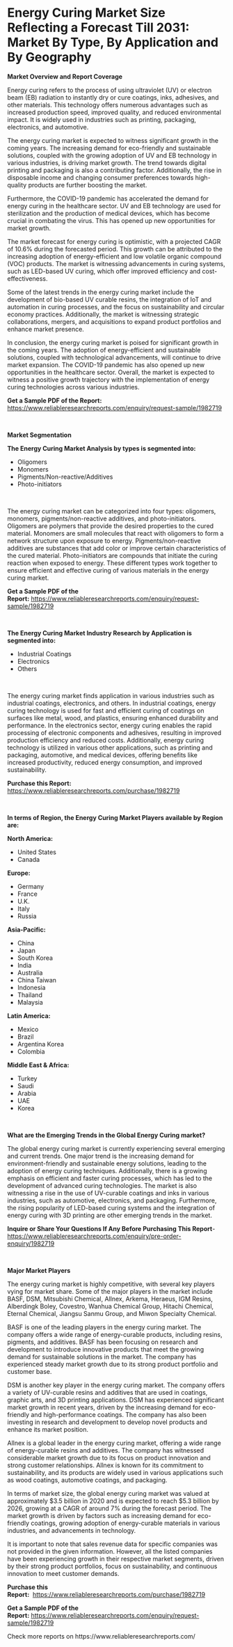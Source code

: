 <p><h1>Energy Curing Market Size Reflecting a Forecast Till 2031: Market By Type, By Application and By Geography</h1></p><p><strong>Market Overview and Report Coverage</strong></p>
<p><p>Energy curing refers to the process of using ultraviolet (UV) or electron beam (EB) radiation to instantly dry or cure coatings, inks, adhesives, and other materials. This technology offers numerous advantages such as increased production speed, improved quality, and reduced environmental impact. It is widely used in industries such as printing, packaging, electronics, and automotive.</p><p>The energy curing market is expected to witness significant growth in the coming years. The increasing demand for eco-friendly and sustainable solutions, coupled with the growing adoption of UV and EB technology in various industries, is driving market growth. The trend towards digital printing and packaging is also a contributing factor. Additionally, the rise in disposable income and changing consumer preferences towards high-quality products are further boosting the market.</p><p>Furthermore, the COVID-19 pandemic has accelerated the demand for energy curing in the healthcare sector. UV and EB technology are used for sterilization and the production of medical devices, which has become crucial in combating the virus. This has opened up new opportunities for market growth.</p><p>The market forecast for energy curing is optimistic, with a projected CAGR of 10.6% during the forecasted period. This growth can be attributed to the increasing adoption of energy-efficient and low volatile organic compound (VOC) products. The market is witnessing advancements in curing systems, such as LED-based UV curing, which offer improved efficiency and cost-effectiveness.</p><p>Some of the latest trends in the energy curing market include the development of bio-based UV curable resins, the integration of IoT and automation in curing processes, and the focus on sustainability and circular economy practices. Additionally, the market is witnessing strategic collaborations, mergers, and acquisitions to expand product portfolios and enhance market presence.</p><p>In conclusion, the energy curing market is poised for significant growth in the coming years. The adoption of energy-efficient and sustainable solutions, coupled with technological advancements, will continue to drive market expansion. The COVID-19 pandemic has also opened up new opportunities in the healthcare sector. Overall, the market is expected to witness a positive growth trajectory with the implementation of energy curing technologies across various industries.</p></p>
<p><strong>Get a Sample PDF of the Report:</strong> <a href="https://www.reliableresearchreports.com/enquiry/request-sample/1982719">https://www.reliableresearchreports.com/enquiry/request-sample/1982719</a></p>
<p>&nbsp;</p>
<p><strong>Market Segmentation</strong></p>
<p><strong>The Energy Curing Market Analysis by types is segmented into:</strong></p>
<p><ul><li>Oligomers</li><li>Monomers</li><li>Pigments/Non-reactive/Additives</li><li>Photo-initiators</li></ul></p>
<p>&nbsp;</p>
<p><p>The energy curing market can be categorized into four types: oligomers, monomers, pigments/non-reactive additives, and photo-initiators. Oligomers are polymers that provide the desired properties to the cured material. Monomers are small molecules that react with oligomers to form a network structure upon exposure to energy. Pigments/non-reactive additives are substances that add color or improve certain characteristics of the cured material. Photo-initiators are compounds that initiate the curing reaction when exposed to energy. These different types work together to ensure efficient and effective curing of various materials in the energy curing market.</p></p>
<p><strong>Get a Sample PDF of the Report:</strong>&nbsp;<a href="https://www.reliableresearchreports.com/enquiry/request-sample/1982719">https://www.reliableresearchreports.com/enquiry/request-sample/1982719</a></p>
<p>&nbsp;</p>
<p><strong>The Energy Curing Market Industry Research by Application is segmented into:</strong></p>
<p><ul><li>Industrial Coatings</li><li>Electronics</li><li>Others</li></ul></p>
<p>&nbsp;</p>
<p><p>The energy curing market finds application in various industries such as industrial coatings, electronics, and others. In industrial coatings, energy curing technology is used for fast and efficient curing of coatings on surfaces like metal, wood, and plastics, ensuring enhanced durability and performance. In the electronics sector, energy curing enables the rapid processing of electronic components and adhesives, resulting in improved production efficiency and reduced costs. Additionally, energy curing technology is utilized in various other applications, such as printing and packaging, automotive, and medical devices, offering benefits like increased productivity, reduced energy consumption, and improved sustainability.</p></p>
<p><strong>Purchase this Report:</strong>&nbsp; <a href="https://www.reliableresearchreports.com/purchase/1982719">https://www.reliableresearchreports.com/purchase/1982719</a></p>
<p>&nbsp;</p>
<p><strong>In terms of Region, the Energy Curing Market Players available by Region are:</strong></p>
<p>
    <p> <strong> North America: </strong>
        <ul>
            <li>United States</li>
            <li>Canada</li>
        </ul>
        </p> 
    <p> <strong> Europe: </strong>
        <ul>
            <li>Germany</li>
            <li>France</li>
            <li>U.K.</li>
            <li>Italy</li>
            <li>Russia</li>
        </ul>
        </p> 
    <p> <strong> Asia-Pacific: </strong>
        <ul>
            <li>China</li>
            <li>Japan</li>
            <li>South Korea</li>
            <li>India</li>
            <li>Australia</li>
            <li>China Taiwan</li>
            <li>Indonesia</li>
            <li>Thailand</li>
            <li>Malaysia</li>
        </ul>
        </p> 
    <p> <strong> Latin America: </strong>
        <ul>
            <li>Mexico</li>
            <li>Brazil</li>
            <li>Argentina Korea</li>
            <li>Colombia</li>
        </ul>
        </p> 
    <p> <strong> Middle East & Africa: </strong>
        <ul>
            <li>Turkey</li>
            <li>Saudi</li>
            <li>Arabia</li>
            <li>UAE</li>
            <li>Korea</li>
        </ul>
    </p>
    </p>
<p>&nbsp;</p>
<p><strong>What are the Emerging Trends in the Global Energy Curing market?</strong></p>
<p><p>The global energy curing market is currently experiencing several emerging and current trends. One major trend is the increasing demand for environment-friendly and sustainable energy solutions, leading to the adoption of energy curing techniques. Additionally, there is a growing emphasis on efficient and faster curing processes, which has led to the development of advanced curing technologies. The market is also witnessing a rise in the use of UV-curable coatings and inks in various industries, such as automotive, electronics, and packaging. Furthermore, the rising popularity of LED-based curing systems and the integration of energy curing with 3D printing are other emerging trends in the market.</p></p>
<p><strong>Inquire or Share Your Questions If Any Before Purchasing This Report</strong>- <a href="https://www.reliableresearchreports.com/enquiry/pre-order-enquiry/1982719">https://www.reliableresearchreports.com/enquiry/pre-order-enquiry/1982719</a></p>
<p>&nbsp;</p>
<p><strong>Major Market Players</strong></p>
<p><p>The energy curing market is highly competitive, with several key players vying for market share. Some of the major players in the market include BASF, DSM, Mitsubishi Chemical, Allnex, Arkema, Heraeus, IGM Resins, Alberdingk Boley, Covestro, Wanhua Chemical Group, Hitachi Chemical, Eternal Chemical, Jiangsu Sanmu Group, and Miwon Specialty Chemical.</p><p>BASF is one of the leading players in the energy curing market. The company offers a wide range of energy-curable products, including resins, pigments, and additives. BASF has been focusing on research and development to introduce innovative products that meet the growing demand for sustainable solutions in the market. The company has experienced steady market growth due to its strong product portfolio and customer base.</p><p>DSM is another key player in the energy curing market. The company offers a variety of UV-curable resins and additives that are used in coatings, graphic arts, and 3D printing applications. DSM has experienced significant market growth in recent years, driven by the increasing demand for eco-friendly and high-performance coatings. The company has also been investing in research and development to develop novel products and enhance its market position.</p><p>Allnex is a global leader in the energy curing market, offering a wide range of energy-curable resins and additives. The company has witnessed considerable market growth due to its focus on product innovation and strong customer relationships. Allnex is known for its commitment to sustainability, and its products are widely used in various applications such as wood coatings, automotive coatings, and packaging.</p><p>In terms of market size, the global energy curing market was valued at approximately $3.5 billion in 2020 and is expected to reach $5.3 billion by 2026, growing at a CAGR of around 7% during the forecast period. The market growth is driven by factors such as increasing demand for eco-friendly coatings, growing adoption of energy-curable materials in various industries, and advancements in technology.</p><p>It is important to note that sales revenue data for specific companies was not provided in the given information. However, all the listed companies have been experiencing growth in their respective market segments, driven by their strong product portfolios, focus on sustainability, and continuous innovation to meet customer demands.</p></p>
<p><strong>Purchase this Report:</strong>&nbsp;&nbsp;<a href="https://www.reliableresearchreports.com/purchase/1982719">https://www.reliableresearchreports.com/purchase/1982719</a></p>
<p></p>
<p><strong>Get a Sample PDF of the Report:</strong>&nbsp;<a href="https://www.reliableresearchreports.com/enquiry/request-sample/1982719">https://www.reliableresearchreports.com/enquiry/request-sample/1982719</a></p>
<p>Check more reports on https://www.reliableresearchreports.com/</p>